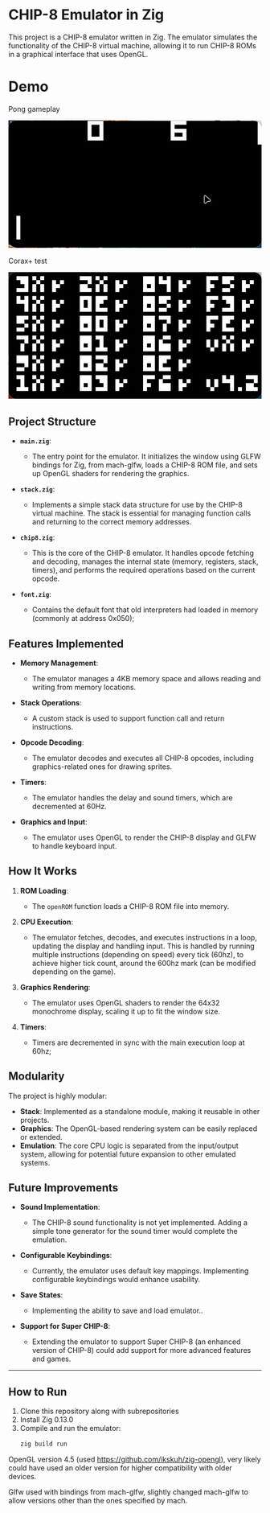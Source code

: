 # CHIP-8 Emulator in Zig

This project is a CHIP-8 emulator written in Zig. The emulator simulates the functionality of the CHIP-8 virtual machine, allowing it to run CHIP-8 ROMs in a graphical interface that uses OpenGL.

# Demo

Pong gameplay

![Pong Video](img/pong.gif)

Corax+ test

![Emulator Screenshot](img/3-corax+_sc.png)

## Project Structure

- **`main.zig`**: 
  - The entry point for the emulator. It initializes the window using GLFW bindings for Zig, from mach-glfw, loads a CHIP-8 ROM file, and sets up OpenGL shaders for rendering the graphics.
  
- **`stack.zig`**: 
  - Implements a simple stack data structure for use by the CHIP-8 virtual machine. The stack is essential for managing function calls and returning to the correct memory addresses.

- **`chip8.zig`**: 
  - This is the core of the CHIP-8 emulator. It handles opcode fetching and decoding, manages the internal state (memory, registers, stack, timers), and performs the required operations based on the current opcode.

- **`font.zig`**: 
  - Contains the default font that old interpreters had loaded in memory (commonly at address 0x050);

## Features Implemented

- **Memory Management**: 
  - The emulator manages a 4KB memory space and allows reading and writing from memory locations.
  
- **Stack Operations**: 
  - A custom stack is used to support function call and return instructions.
  
- **Opcode Decoding**: 
  - The emulator decodes and executes all CHIP-8 opcodes, including graphics-related ones for drawing sprites.

- **Timers**: 
  - The emulator handles the delay and sound timers, which are decremented at 60Hz.

- **Graphics and Input**: 
  - The emulator uses OpenGL to render the CHIP-8 display and GLFW to handle keyboard input.

## How It Works

1. **ROM Loading**: 
   - The `openROM` function loads a CHIP-8 ROM file into memory.
   
2. **CPU Execution**: 
   - The emulator fetches, decodes, and executes instructions in a loop, updating the display and handling input. This is handled by running multiple instructions (depending on speed) every tick (60hz), to achieve higher tick count, around the 600hz mark (can be modified depending on the game).
   
3. **Graphics Rendering**: 
   - The emulator uses OpenGL shaders to render the 64x32 monochrome display, scaling it up to fit the window size.

4. **Timers**: 
   - Timers are decremented in sync with the main execution loop at 60hz;

## Modularity

The project is highly modular:
- **Stack**: Implemented as a standalone module, making it reusable in other projects.
- **Graphics**: The OpenGL-based rendering system can be easily replaced or extended.
- **Emulation**: The core CPU logic is separated from the input/output system, allowing for potential future expansion to other emulated systems.

## Future Improvements

- **Sound Implementation**: 
  - The CHIP-8 sound functionality is not yet implemented. Adding a simple tone generator for the sound timer would complete the emulation.
  
- **Configurable Keybindings**: 
  - Currently, the emulator uses default key mappings. Implementing configurable keybindings would enhance usability.
  
- **Save States**: 
  - Implementing the ability to save and load emulator..

- **Support for Super CHIP-8**: 
  - Extending the emulator to support Super CHIP-8 (an enhanced version of CHIP-8) could add support for more advanced features and games.

---

## How to Run

1. Clone this repository along with subrepositories
2. Install Zig 0.13.0
3. Compile and run the emulator:
    ```bash
    zig build run
    ```

OpenGL version 4.5 (used https://github.com/ikskuh/zig-opengl), very likely could have used an older version for higher compatibility with older devices.

Glfw used with bindings from mach-glfw, slightly changed mach-glfw to allow versions other than the ones specified by mach.

